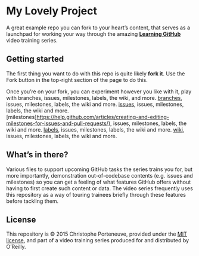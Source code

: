 My Lovely Project
=================

A great example repo you can fork to your heart’s content, that serves as a launchpad for working your way through the amazing **[Learning GitHub](http://shop.oreilly.com/category/videos/programming.do)** video training series.

## Getting started

The first thing you want to do with this repo is quite likely **fork it**.  Use the Fork button in the top-right section of the page to do this.

Once you’re on your fork, you can experiment however you like with it, play with branches, issues, milestones, labels, the wiki, and more.
[branches](https://help.github.com/articles/creating-and-deleting-branches-within-your-repository/), issues, milestones, labels, the wiki and more.
[issues](https://guides.github.com/features/issues/), issues, milestones, labels, the wiki and more.
[milestones]https://help.github.com/articles/creating-and-editing-milestones-for-issues-and-pull-requests/), issues, milestones, labels, the wiki and more.
[labels](https://help.github.com/articles/creating-and-editing-labels-for-issues-and-pull-requests/), issues, milestones, labels, the wiki and more.
[wiki](https://help.github.com/articles/about-github-wikis/), issues, milestones, labels, the wiki and more.
## What’s in there?

Various files to support upcoming GitHub tasks the series trains you for, but more importantly, demonstration out-of-codebase contents (e.g. issues and milestones) so you can get a feeling of what features GitHub offers without having to first create such content or data.  The video series frequently uses this repository as a way of touring trainees briefly through these features before tackling them.

## License

This repository is © 2015 Christophe Porteneuve, provided under the [MIT license](LICENSE), and part of a video training series produced for and distributed by O’Reilly.
